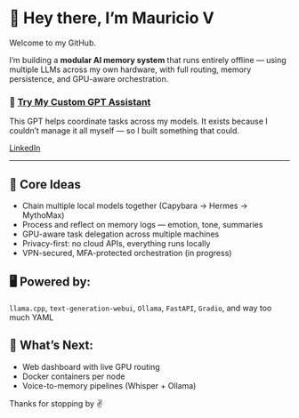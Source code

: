   # 🧠 Hey there, I’m Mauricio V

Welcome to my GitHub.

I’m building a **modular AI memory system** that runs entirely offline — using multiple LLMs across my own hardware, with full routing, memory persistence, and GPU-aware orchestration.

### 🔗 [Try My Custom GPT Assistant](https://chatgpt.com/g/g-686d56d1a8048191bd32fdb5704d2eb4-memoryarchitect-gpt)  
This GPT helps coordinate tasks across my models. It exists because I couldn’t manage it all myself — so I built something that could.

[LinkedIn](https://www.linkedin.com/in/mauricio-ventura-52a14425a/)  

---

## 🧩 Core Ideas

- Chain multiple local models together (Capybara → Hermes → MythoMax)
- Process and reflect on memory logs — emotion, tone, summaries
- GPU-aware task delegation across multiple machines
- Privacy-first: no cloud APIs, everything runs locally
- VPN-secured, MFA-protected orchestration (in progress)

## 🖥️ Powered by:
`llama.cpp`, `text-generation-webui`, `Ollama`, `FastAPI`, `Gradio`, and way too much YAML

## 🔭 What’s Next:
- Web dashboard with live GPU routing
- Docker containers per node
- Voice-to-memory pipelines (Whisper + Ollama)

Thanks for stopping by ✌️
